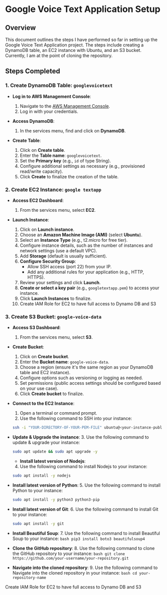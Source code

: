 
# Google Voice Text Application Setup

## Overview
This document outlines the steps I have performed so far in setting up the Google Voice Text Application project. The steps include creating a DynamoDB table, an EC2 instance with Ubuntu, and an S3 bucket. Currently, I am at the point of cloning the repository.

## Steps Completed

### 1. Create DynamoDB Table: `googlevoicetext`
- **Log in to AWS Management Console**:
  1. Navigate to the [AWS Management Console](https://aws.amazon.com/console/).
  2. Log in with your credentials.

- **Access DynamoDB**:
  1. In the services menu, find and click on **DynamoDB**.

- **Create Table**:
  1. Click on **Create table**.
  2. Enter the **Table name**: `googlevoicetext`.
  3. Set the **Primary key** (e.g., `id` of type String).
  4. Configure additional settings as necessary (e.g., provisioned read/write capacity).
  5. Click **Create** to finalize the creation of the table.

### 2. Create EC2 Instance: `google textapp`
- **Access EC2 Dashboard**:
  1. From the services menu, select **EC2**.

- **Launch Instance**:
  1. Click on **Launch instance**.
  2. Choose an **Amazon Machine Image (AMI)** (select **Ubuntu**).
  3. Select an **Instance Type** (e.g., t2.micro for free tier).
  4. Configure instance details, such as the number of instances and network settings (use a default VPC).
  5. Add **Storage** (default is usually sufficient).
  6. **Configure Security Group**:
     - Allow SSH access (port 22) from your IP.
     - Add any additional rules for your application (e.g., HTTP, HTTPS).
  7. Review your settings and click **Launch**.
  8. **Create or select a key pair** (e.g., `googletextapp.pem`) to access your instance.
  9. Click **Launch Instances** to finalize.
  10. Create IAM Role for EC2 to have full access to Dynamo DB and S3



### 3. Create S3 Bucket: `google-voice-data`
- **Access S3 Dashboard**:
  1. From the services menu, select **S3**.

- **Create Bucket**:
  1. Click on **Create bucket**.
  2. Enter the **Bucket name**: `google-voice-data`.
  3. Choose a region (ensure it's the same region as your DynamoDB table and EC2 instance).
  4. Configure options such as versioning or logging as needed.
  5. Set permissions (public access settings should be configured based on your use case).
  6. Click **Create bucket** to finalize.


- **Connect to the EC2 Instance**:
  1. Open a terminal or command prompt.
  2. Use the following command to SSH into your instance:
    ```bash
    ssh -i "YOUR-DIRECTORY-OF-YOUR-PEM-FILE" ubuntu@<your-instance-public-ip>
    ```

- **Update & Upgrade the instance**:
   3. Use the following command to update & upgrade your instance:
  ```bash
  sudo apt update && sudo apt upgrade -y
  ```

     - **Install latest version of Nodejs**:
    4. Use the following command to install Nodejs to your instance:
     ```bash
     sudo apt install -y nodejs
     ```

 - **Install latest version of Python**:
    5. Use the following command to install Python to your instance:
      ```bash
      sudo apt install -y python3 python3-pip
      ```

 - **Install latest version of Git**:
    6. Use the following command to install Git to your instance:
      ```bash
      sudo apt install -y git
      ```

- **Install Beautiful Soup**:
    7. Use the following command to install Beautiful Soup to your instance:
      ```bash
      pip3 install boto3 beautifulsoup4
      ```

- **Clone the GitHub repository**:
    8. Use the following command to clone the GitHub repository to your instance:
      ```bash
      git clone https://github.com/your-username/your-repository.git
      ```

- **Navigate into the cloned repository**:
    9. Use the following command to Navigate into the cloned repository in your instance:
      ```bash
      cd your-repository-name
      ```

Create IAM Role for EC2 to have full access to Dynamo DB and S3
